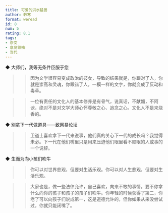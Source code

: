 ```yaml
---
title: 可爱的洪水猛兽
author: 韩寒
format: weread
id: 8
num: 5
rating: 8.1
tags:
- 杂文
- 意见领袖
- 当代
---
```


◆ 大师们，我等无条件臣服于您

>> 因为文学很容易变成政治的妓女，导致的结果就是，你跟对了人，你就是崇高和灵魂，你跟错了人，一模一样的文字，你就变成了反动和毒草。

>> 一位有责任的文化人的基本修养是有骨气，说真话，不献媚，不阿谀，绝对不是对文学大师心怀尊敬之心、追念之心。文化人不是来烧香的。


◆ 别拿下一代做道具——致网易论坛

>> 卫道士喜欢拿下一代来说事，他们真的关心下一代的成长吗？我觉得未必。下一代在他们嘴里只是用来压迫他们眼里看不顺眼的人或事的一个说辞。


◆ 生而为向小孩们吹牛

>> 你可以对世界悲观，但要对生活乐观。你可以对人生悲观，但要对生活乐观。

>> 大家也是，做一些法律允许，自己喜欢，向来不敢的事情。要不你拿什么向你的孩子和孩子的孩子们吹牛。你年轻的时候获得了第二，你老了可以向孩子们说成第一，这是道德允许的，但你如果从来没尝试过，你就只能闭嘴了。

